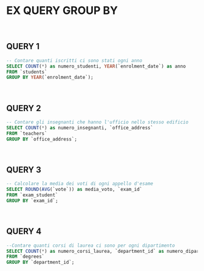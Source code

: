 # EX QUERY GROUP BY

<br>

## QUERY 1

```sql
-- Contare quanti iscritti ci sono stati ogni anno
SELECT COUNT(*) as numero_studenti, YEAR(`enrolment_date`) as anno
FROM `students`
GROUP BY YEAR(`enrolment_date`);
```

<br>

## QUERY 2

```sql
-- Contare gli insegnanti che hanno l'ufficio nello stesso edificio
SELECT COUNT(*) as numero_insegnanti, `office_address`
FROM `teachers`
GROUP BY `office_address`;
```

<br>

## QUERY 3

```sql
-- Calcolare la media dei voti di ogni appello d'esame
SELECT ROUND(AVG(`vote`)) as media_voto, `exam_id`
FROM `exam_student`
GROUP BY `exam_id`;
```

<br>

## QUERY 4

```sql
--Contare quanti corsi di laurea ci sono per ogni dipartimento
SELECT COUNT(*) as numero_corsi_laurea, `department_id` as numero_dipartimento
FROM `degrees`
GROUP BY `department_id`;
```
